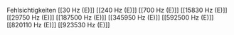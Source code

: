 Fehlsichtigkeiten
[[30 Hz (E)]]
[[240 Hz (E)]]
[[700 Hz (E)]]
[[15830 Hz (E)]]
[[29750 Hz (E)]]
[[187500 Hz (E)]]
[[345950 Hz (E)]]
[[592500 Hz (E)]]
[[820110 Hz (E)]]
[[923530 Hz (E)]]